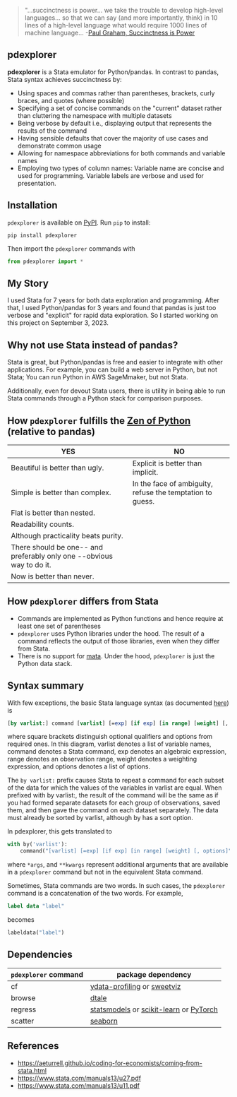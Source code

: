 > "...succinctness is power... we take the trouble to develop high-level languages...
> so that we can say (and more importantly, think) in 10 lines of a high-level language what would require 1000 lines of machine language... -[Paul Graham, Succinctness is Power](http://www.paulgraham.com/power.html)

## pdexplorer

**pdexplorer** is a Stata emulator for Python/pandas. In contrast to pandas, Stata syntax achieves succinctness by:

- Using spaces and commas rather than parentheses, brackets, curly braces, and quotes (where possible)
- Specifying a set of concise commands on the "current" dataset rather than cluttering the namespace with multiple datasets
- Being verbose by default i.e., displaying output that represents the results of the command
- Having sensible defaults that cover the majority of use cases and demonstrate common usage
- Allowing for namespace abbreviations for both commands and variable names
- Employing two types of column names: Variable name are concise and used for programming. Variable labels are verbose
  and used for presentation.

## Installation

`pdexplorer` is available on [PyPI](https://pypi.org/project/pdexplorer/). Run `pip` to install:

```
pip install pdexplorer
```

Then import the `pdexplorer` commands with

```python
from pdexplorer import *
```

## My Story

I used Stata for 7 years for both data exploration and programming. After that, I used Python/pandas for 3 years and
found that pandas is just too verbose and "explicit" for rapid data exploration. So I started working on this project
on September 3, 2023.

## Why not use Stata instead of pandas?

Stata is great, but Python/pandas is free and easier to integrate with other applications. For example, you can
build a web server in Python, but not Stata; You can run Python in AWS SageMmaker, but not Stata.

Additionally, even for devout Stata users, there is utility in being able to run Stata commands through a Python stack for
comparison purposes.

## How `pdexplorer` fulfills the [Zen of Python](https://peps.python.org/pep-0020/) (relative to pandas)

| YES                                                                   | NO                                                        |
| --------------------------------------------------------------------- | --------------------------------------------------------- |
| Beautiful is better than ugly.                                        | Explicit is better than implicit.                         |
| Simple is better than complex.                                        | In the face of ambiguity, refuse the temptation to guess. |
| Flat is better than nested.                                           |
| Readability counts.                                                   |
| Although practicality beats purity.                                   |
| There should be one-- and preferably only one --obvious way to do it. |
| Now is better than never.                                             |

## How `pdexplorer` differs from Stata

- Commands are implemented as Python functions and hence require at least one set of parentheses
- `pdexplorer` uses Python libraries under the hood. The result of a command reflects the output of those libraries,
  even when they differ from Stata.
- There is no support for [mata](https://www.stata.com/features/overview/introduction-to-mata/). Under the hood,
  `pdexplorer` is just the Python data stack.

## Syntax summary

With few exceptions, the basic Stata language syntax (as documented [here](https://www.stata.com/manuals/u11.pdf)) is

```stata
[by varlist:] command [varlist] [=exp] [if exp] [in range] [weight] [, options]
```

where square brackets distinguish optional qualifiers and options from required ones. In this diagram,
varlist denotes a list of variable names, command denotes a Stata command, exp denotes an algebraic
expression, range denotes an observation range, weight denotes a weighting expression, and options
denotes a list of options.

The `by varlist:` prefix causes Stata to repeat a command for each subset of the data for which the
values of the variables in varlist are equal. When prefixed with by varlist:, the result of the command
will be the same as if you had formed separate datasets for each group of observations, saved them,
and then gave the command on each dataset separately. The data must already be sorted by varlist,
although by has a sort option.

In pdexplorer, this gets translated to

```python
with by('varlist'):
    command("[varlist] [=exp] [if exp] [in range] [weight] [, options]", *args, **kwargs)
```

where `*args`, and `**kwargs` represent additional arguments that are available in a `pdexplorer` command but
not in the equivalent Stata command.

Sometimes, Stata commands are two words. In such cases, the `pdexplorer` command is a concatenation of the two words. For example,

```stata
label data "label"
```

becomes

```python
labeldata("label")
```

## Dependencies

| `pdexplorer` command | package dependency                                                                                                                                                         |
| -------------------- | -------------------------------------------------------------------------------------------------------------------------------------------------------------------------- |
| cf                   | [ydata-profiling](https://github.com/ydataai/ydata-profiling) or [sweetviz](https://github.com/fbdesignpro/sweetviz)                                                       |
| browse               | [dtale](https://github.com/man-group/dtale)                                                                                                                                |
| regress              | [statsmodels](https://github.com/statsmodels/statsmodels) or [scikit-learn](https://github.com/scikit-learn/scikit-learn) or [PyTorch](https://github.com/pytorch/pytorch) |
| scatter              | [seaborn](https://github.com/mwaskom/seaborn)                                                                                                                              |

## References

- https://aeturrell.github.io/coding-for-economists/coming-from-stata.html
- https://www.stata.com/manuals13/u27.pdf
- https://www.stata.com/manuals13/u11.pdf

